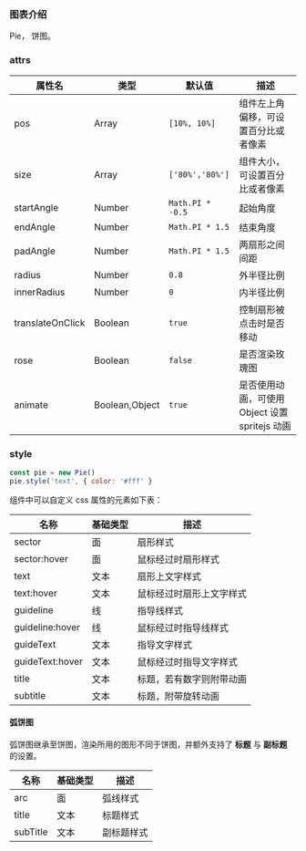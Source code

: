 ### 图表介绍

Pie， 饼图。

### attrs

| 属性名           | 类型           | 默认值           | 描述                                           |
| ---------------- | -------------- | ---------------- | ---------------------------------------------- |
| pos              | Array          | `[10%, 10%]`     | 组件左上角偏移，可设置百分比或者像素           |
| size             | Array          | `['80%','80%']`  | 组件大小，可设置百分比或者像素                 |
| startAngle       | Number         | `Math.PI * -0.5` | 起始角度                                       |
| endAngle         | Number         | `Math.PI * 1.5`  | 结束角度                                       |
| padAngle         | Number         | `Math.PI * 1.5`  | 两扇形之间间距                                 |
| radius           | Number         | `0.8`            | 外半径比例                                     |
| innerRadius      | Number         | `0`              | 内半径比例                                     |
| translateOnClick | Boolean        | `true`           | 控制扇形被点击时是否移动                       |
| rose             | Boolean        | `false`          | 是否渲染玫瑰图                                 |
| animate          | Boolean,Object | `true`           | 是否使用动画，可使用 Object 设置 spritejs 动画 |

### style

```javascript
const pie = new Pie()
pie.style('text', { color: '#fff' }
```

组件中可以自定义 css 属性的元素如下表：

| 名称            | 基础类型 | 描述                     |
| --------------- | -------- | ------------------------ |
| sector          | 面       | 扇形样式                 |
| sector:hover    | 面       | 鼠标经过时扇形样式       |
| text            | 文本     | 扇形上文字样式           |
| text:hover      | 文本     | 鼠标经过时扇形上文字样式 |
| guideline       | 线       | 指导线样式               |
| guideline:hover | 线       | 鼠标经过时指导线样式     |
| guideText       | 文本     | 指导文字样式             |
| guideText:hover | 文本     | 鼠标经过时指导文字样式   |
| title           | 文本     | 标题，若有数字则附带动画 |
| subtitle        | 文本     | 标题，附带旋转动画       |

#### 弧饼图

弧饼图继承至饼图，渲染所用的图形不同于饼图，并额外支持了 **标题** 与 **副标题** 的设置。

| 名称     | 基础类型 | 描述       |
| -------- | -------- | ---------- |
| arc      | 面       | 弧线样式   |
| title    | 文本     | 标题样式   |
| subTitle | 文本     | 副标题样式 |
